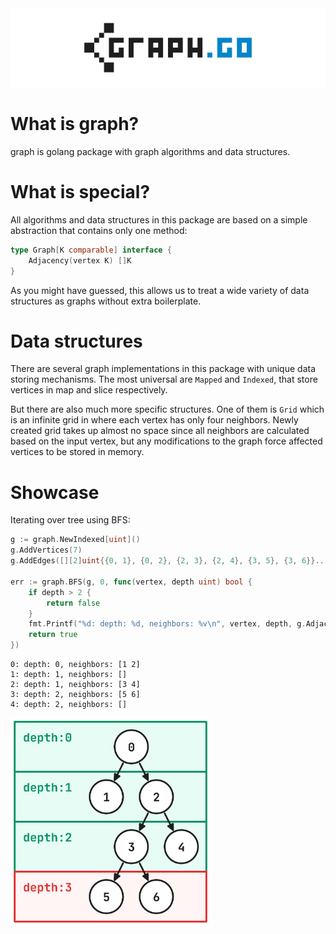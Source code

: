 <picture>
    <source media="(prefers-color-scheme: dark)" srcset="./.github/assets/logo_dark.svg">
    <img alt="graph" src="./.github/assets/logo.svg">
</picture>

# What is graph?

graph is golang package with graph algorithms and data structures.

# What is special?

All algorithms and data structures in this package are based on a simple abstraction that contains only one method:

```go
type Graph[K comparable] interface {
	Adjacency(vertex K) []K
}
```

As you might have guessed, this allows us to treat a wide variety of data structures as graphs without extra boilerplate.

# Data structures

There are several graph implementations in this package with unique data storing mechanisms. The most universal are `Mapped` and `Indexed`, that store vertices in map and slice respectively.

But there are also much more specific structures. One of them is `Grid` which is an infinite grid in where each vertex has only four neighbors. Newly created grid takes up almost no space since all neighbors are calculated based on the input vertex, but any modifications to the graph force affected vertices to be stored in memory.

# Showcase

Iterating over tree using BFS:

```go
g := graph.NewIndexed[uint]()
g.AddVertices(7)
g.AddEdges([][2]uint{{0, 1}, {0, 2}, {2, 3}, {2, 4}, {3, 5}, {3, 6}}...)

err := graph.BFS(g, 0, func(vertex, depth uint) bool {
	if depth > 2 {
		return false
	}
	fmt.Printf("%d: depth: %d, neighbors: %v\n", vertex, depth, g.Adjacency(vertex))
	return true
})
```

```
0: depth: 0, neighbors: [1 2]
1: depth: 1, neighbors: []
2: depth: 1, neighbors: [3 4]
3: depth: 2, neighbors: [5 6]
4: depth: 2, neighbors: []
```

<img class="column" src=".github/assets/showcase.svg" width=320/>
